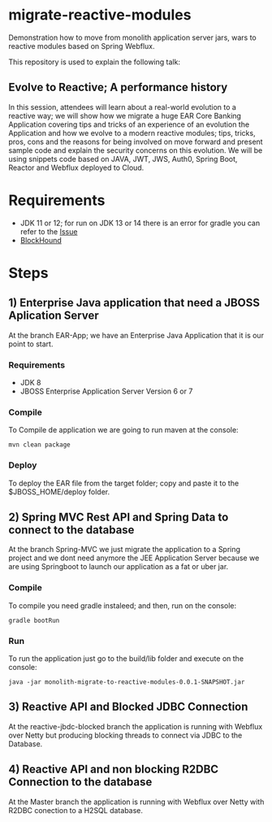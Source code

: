 # migrate-reactive-modules
Demonstration how to move from monolith application server jars, wars to reactive modules based on Spring Webflux.

This repository is used to explain the following talk:

## Evolve to Reactive; A performance history

In this session, attendees will learn about a real-world evolution to a reactive way; we will show how we migrate a huge EAR Core Banking Application covering tips and tricks of an experience of an evolution the Application and how we evolve to a modern reactive modules; tips, tricks, pros, cons and the reasons for being involved on move forward and present sample code and explain the security concerns on this evolution. We will be using snippets code based on JAVA, JWT, JWS, Auth0, Spring Boot, Reactor and Webflux deployed to Cloud.

# Requirements

- JDK 11 or 12; for run on JDK 13 or 14 there is an error for gradle you can refer to the [Issue](https://github.com/gradle/gradle/issues/10248)
- [BlockHound](https://github.com/reactor/BlockHound)

# Steps

## 1) Enterprise Java application that need a JBOSS Aplication Server

At the branch EAR-App; we have an Enterprise Java Application that it is our point to start.

### Requirements

- JDK 8
- JBOSS Enterprise Application Server Version 6 or 7

### Compile

To Compile de application we are going to run maven at the console:

``
mvn clean package
``

### Deploy

To deploy the EAR file from the target folder; copy and paste it to the $JBOSS_HOME/deploy folder.

## 2) Spring MVC Rest API and Spring Data to connect to the database

At the branch Spring-MVC we just migrate the application to a Spring project and we dont need anymore the JEE Application Server because we are using Springboot to launch our application as a fat or uber jar.

### Compile

To compile you need gradle instaleed; and then, run on the console:

``
gradle bootRun
``

### Run

To run the application just go to the build/lib folder and execute on the console:

``
java -jar monolith-migrate-to-reactive-modules-0.0.1-SNAPSHOT.jar
``

## 3) Reactive API and Blocked JDBC Connection

At the reactive-jbdc-blocked branch the application is running with Webflux over Netty but producing blocking threads to connect via JDBC to the Database. 

## 4) Reactive API and non blocking R2DBC Connection to the database

At the Master branch the application is running with Webflux over Netty with R2DBC conection to a H2SQL database.


